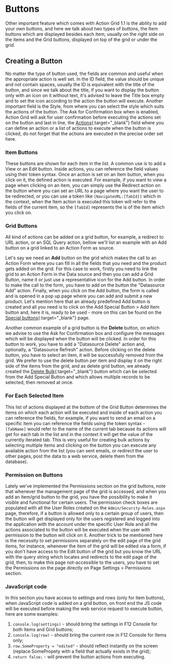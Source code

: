 # Buttons

Other important feature which comes with Action Grid 1.1 is the ability to add your own buttons, and here we talk about two types of buttons, the Item buttons which are displayed besides each item, usually on the right side on the items and the Grid buttons, displayed on top of the grid or under the grid.

## Creating a Button

No matter the type of button used, the fields are common and useful when the appropriate action is well set. In the ID field, the value should be unique and not contain spaces, usually the ID is equivalent with the title of the button, and since we talk about the title, if you want to display the button only with an icon on it without text, it's advised to leave the Title box empty and to set the icon according to the action the button will execute. Another important field is the Style, from where you can select the style which suits the actions of the button. The Ask for Confirmation box when is enabled, Action Grid will ask for user confirmation before executing the actions set on the button and last in line, the [Actions](/common/index.html){:target="_blank"} field where you can define an action or a list of actions to execute when the button is clicked, do not forget that the actions are executed in the precise order set here.

### Item Buttons

These buttons are shown for each item in the list. A common use is to add a View or an Edit button. Inside actions, you can reference the field values using their token syntax. Once an action is set on an Item button, when you click on it, the defined action is executed. For example, if you want to view a page when clicking on an item, you can simply use the Redirect action on the button where you can set an URL to a page where you want the user to be redirected, or you can use a token like `[NavigateURL:[TabId]]` which in the context, when the Item action is executed this token will refer to the fields of the current item, so the `[TabId]` represents the is of the item which you click on.

### Grid Buttons

All kind of actions can be added on a grid button, for example, a redirect to URL action, or an SQL Query action, bellow we'll list an example with an Add button on a grid linked to an Action Form as source.

Let's say we need an **Add** button on the grid which makes the call to an Action Form where you can fill in all the fields that you need and the product gets added on the grid. For this case to work, firstly you need to link the grid to an Action Form in the Data source and then you can add a Grid Button, name it or just use a representative icon for the Add button. In order to make the call to the form, you have to add on the button the "Datasource Add" action. Finally, when you click on the Add button, the form is called and is opened in a pop up page where you can add and submit a new product. Let's mention here that an already predefined Add button is created and all you need is to click on the Add Special Button &gt; Add Item button and, here it is, ready to be used - more on this can be found on the [Special buttons](special-buttons.md){:target="_blank"} page.

Another common example of a grid button is the **Delete** button, on which we advise to use the Ask for Confirmation box and configure the messages which will be displayed when the button will be clicked. In order for this button to work, you have to add a "Datasource Delete" action and, optionally, a "Datasource Refresh" action. Before clicking on the delete button, you have to select an item, it will be successfully removed from the grid. We prefer to use the delete button per item and display it on the right side of the items from the grid, and as delete grid button, we already created the [Delete Bulk](special-buttons.md){:target="_blank"} button which can be selected from the Add Special Button and which allows multiple records to be selected, then removed at once.

### For Each Selected Item

This list of actions displayed at the bottom of the Grid Button determines the items on which each action will be executed and inside of each action you can reference the fields, for example, if you want to send an email on a specific item you can reference the fields using the token syntax - `[TabName]` would refer to the name of the current tab because its actions will get for each tab in the list and in the context it will get the value of the currently iterated tab. This is very useful for creating bulk actions by selecting multiple items and clicking on the button you can execute any available action from the list \(you can sent emails, or redirect the user to other pages, post the data to a web service, delete them from the database\).

### Permission on Buttons

Lately we've implemented the Permissions section on the grid buttons, note that whenever the management page of the grid is accessed, and when you add an item/grid button to the grid, you have the possibility to make it visible and functional for certain users. The permission check boxes are populated with all the User Roles created on the `Admin/Security-Roles.aspx` page, therefore, if a button is allowed only to a certain group of users, then the button will get displayed only for the users registered and logged into the application with the account under the specific User Role and all the actions associated to the button will be executed when the user with permission to the button will click on it. Another trick to be mentioned here is the necessity to set permissions separately on the edit page of the grid items, for instance, whenever the item of the grid will be edited via a form, if you don't have access to the Edit button of the grid but you know the URL with the query string which locates and redirects to the edit page of the grid, then, to make this page not-accessible to the users, you have to set the Permissions on the page directly on Page Settings &gt; Permissions section.

### JavaScript code

In this section you have access to settings and rows \(only for item buttons\), when JavaScript code is added on a grid button, on front end the JS code will be executed before making the web service request to execute button, here are some examples:

1. `console.log(settings)` - should bring the settings in F12 Console for both Items and Grid buttons;
2. `console.log(row)`  - should bring the current row in F12 Console for Items only;
3. `row.SomeProperty = "edited"` - should reflect instantly on the screen \(replace SomePropety with a field that actually exists in the grid\);
4. `return false;` - will prevent the button actions from executing.
